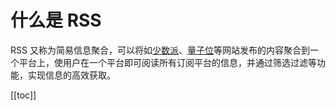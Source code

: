 # 什么是 RSS
RSS 又称为简易信息聚合，可以将如[少数派](https://sspai.com/feed)、[量子位](https://www.qbitai.com/feed)等网站发布的内容聚合到一个平台上，使用户在一个平台即可阅读所有订阅平台的信息，并通过筛选过滤等功能，实现信息的高效获取。


[[toc]]
